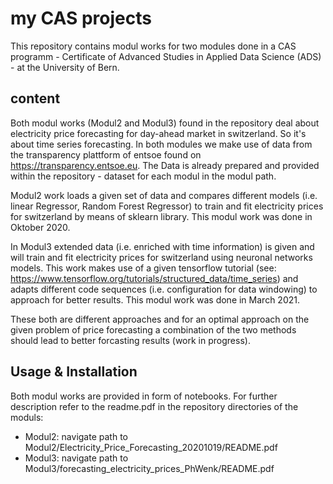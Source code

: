# my CAS projects
This repository contains modul works for two modules done in a CAS programm - Certificate of Advanced Studies in Applied Data Science (ADS) - at the University of Bern.

## content
Both modul works (Modul2 and Modul3) found in the repository deal about electricity price forecasting for day-ahead market in switzerland. So it's about time series forecasting.
In both modules we make use of data from the transparency plattform of entsoe found on https://transparency.entsoe.eu. The Data is already prepared and provided within the repository - dataset for each modul in the modul path.

Modul2 work loads a given set of data and compares different models (i.e. linear Regressor, Random Forest Regressor) to train and fit electricity prices for switzerland by means of sklearn library.
This modul work was done in Oktober 2020.

In Modul3 extended data (i.e. enriched with time information) is given and will train and fit electricity prices for switzerland using neuronal networks models. This work makes use of a given tensorflow tutorial (see: https://www.tensorflow.org/tutorials/structured_data/time_series) and adapts different code sequences (i.e. configuration for data windowing) to approach for better results.
This modul work was done in March 2021.

These both are different approaches and for an optimal approach on the given problem of price forecasting a combination of the two methods should lead to better forcasting results (work in progress).


## Usage & Installation
Both modul works are provided in form of notebooks.
For further description refer to the readme.pdf in the repository directories of the moduls:
- Modul2: navigate path to Modul2/Electricity_Price_Forecasting_20201019/README.pdf
- Modul3: navigate path to Modul3/forecasting_electricity_prices_PhWenk/README.pdf





